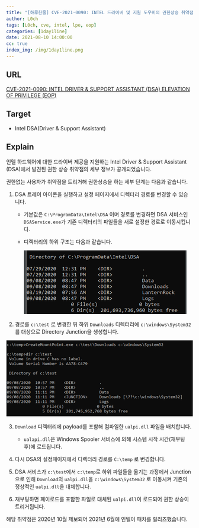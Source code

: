 ```yaml
---
title: "[하루한줄] CVE-2021-0090: INTEL 드라이버 및 지원 도우미의 권한상승 취약점"
author: L0ch
tags: [L0ch, cve, intel, lpe, eop]
categories: [1day1line]
date: 2021-08-10 14:00:00
cc: true
index_img: /img/1day1line.png
---
```


## URL

 [CVE-2021-0090: INTEL DRIVER & SUPPORT ASSISTANT (DSA) ELEVATION OF PRIVILEGE (EOP)](https://bohops.com/2021/08/07/cve-2021-0090-intel-driver-support-assistant-dsa-elevation-of-privilege-eop/)

## Target

- Intel DSA(Driver & Support Assistant)

## Explain

인텔 하드웨어에 대한 드라이버 제공을 지원하는 Intel Driver & Support Assistant (DSA)에서 발견된 권한 상승 취약점의 세부 정보가 공개되었습니다.

권한없는 사용자가 취약점을 트리거해 권한상승을 하는 세부 단계는 다음과 같습니다.

1. DSA 트레이 아이콘을 실행하고 설정 페이지에서 디렉터리 경로를 변경할 수 있습니다.

   - 기본값은 `C:\ProgramData\Intel\DSA` 이며 경로를 변경하면 DSA 서비스인 `DSAService.exe`가 기존 디렉터리의 파일들을 새로 설정한 경로로 이동시킵니다.

   - 디렉터리의 하위 구조는 다음과 같습니다.

     ![](./2021-08-10/1.png)

2. 경로를 `c:\test` 로 변경한 뒤 하위 `Downloads` 디렉터리에 `c:\windows\System32` 를 대상으로 Directory Junction을 생성합니다.

![](./2021-08-10/2.png)

3. `Download` 디렉터리에 payload를 포함해 컴파일한 `ualpi.dll` 파일을 배치합니다.

   - `ualapi.dll`은 Windows Spooler 서비스에 의해 시스템 시작 시간(재부팅 후)에 로드됩니다. 

4. 다시 DSA의 설정페이지에서 디렉터리 경로를 `C:\temp` 로 변경합니다.

5. DSA 서비스가 `c:\test`에서 `c:\temp`로 하위 파일들을 옮기는 과정에서 Junction으로 인해  `Download`의 `ualpi.dll`을 `c:\windows\System32` 로 이동시켜 기존의 정상적인 `ualpi.dll`을 대체합니다.

6. 재부팅하면 페이로드를 포함한 파일로 대체된 `ualpi.dll`이 로드되어 권한 상승이 트리거됩니다.

해당 취약점은 2020년 10월 제보되어 2021년 6월에 인텔이 패치를 릴리즈했습니다.